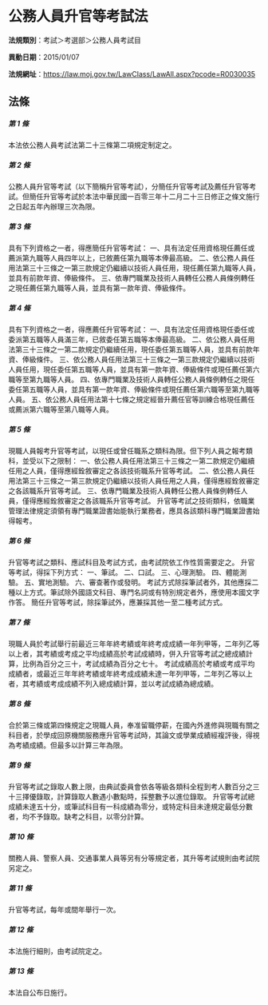 # 公務人員升官等考試法

**法規類別**：考試＞考選部＞公務人員考試目

**異動日期**：2015/01/07  

**法規網址**：https://law.moj.gov.tw/LawClass/LawAll.aspx?pcode=R0030035





## 法條
##### 第 1 條
本法依公務人員考試法第二十三條第二項規定制定之。

##### 第 2 條
公務人員升官等考試（以下簡稱升官等考試），分簡任升官等考試及薦任升官等考試。但簡任升官等考試於本法中華民國一百零三年十二月二十三日修正之條文施行之日起五年內辦理三次為限。

##### 第 3 條
具有下列資格之一者，得應簡任升官等考試：
一、具有法定任用資格現任薦任或薦派第九職等人員四年以上，已敘薦任第九職等本俸最高級。
二、依公務人員任用法第三十三條之一第三款規定仍繼續以技術人員任用，現任薦任第九職等人員，並具有前款年資、俸級條件。
三、依專門職業及技術人員轉任公務人員條例轉任之現任薦任第九職等人員，並具有第一款年資、俸級條件。

##### 第 4 條
具有下列資格之一者，得應薦任升官等考試：
一、具有法定任用資格現任委任或委派第五職等人員滿三年，已敘委任第五職等本俸最高級。
二、依公務人員任用法第三十三條之一第二款規定仍繼續任用，現任委任第五職等人員，並具有前款年資、俸級條件。
三、依公務人員任用法第三十三條之一第三款規定仍繼續以技術人員任用，現任委任第五職等人員，並具有第一款年資、俸級條件或現任薦任第六職等至第九職等人員。
四、依專門職業及技術人員轉任公務人員條例轉任之現任委任第五職等人員，並具有第一款年資、俸級條件或現任薦任第六職等至第九職等人員。
五、依公務人員任用法第十七條之規定經晉升薦任官等訓練合格現任薦任或薦派第六職等至第八職等人員。

##### 第 5 條
現職人員報考升官等考試，以現任或曾任職系之類科為限。但下列人員之報考類科，並受以下之限制：
一、依公務人員任用法第三十三條之一第二款規定仍繼續任用之人員，僅得應經銓敘審定之各該技術職系升官等考試。
二、依公務人員任用法第三十三條之一第三款規定仍繼續以技術人員任用之人員，僅得應經銓敘審定之各該職系升官等考試。
三、依專門職業及技術人員轉任公務人員條例轉任人員，僅得應經銓敘審定之各該職系升官等考試。
升官等考試之技術類科，依職業管理法律規定須領有專門職業證書始能執行業務者，應具各該類科專門職業證書始得報考。

##### 第 6 條
升官等考試之類科、應試科目及考試方式，由考試院依工作性質需要定之。
升官等考試，得採下列方式：
一、筆試。
二、口試。
三、心理測驗。
四、體能測驗。
五、實地測驗。
六、審查著作或發明。
考試方式除採筆試者外，其他應採二種以上方式。筆試除外國語文科目、專門名詞或有特別規定者外，應使用本國文字作答。
簡任升官等考試，除採筆試外，應兼採其他一至二種考試方式。

##### 第 7 條
現職人員於考試舉行前最近三年年終考績或年終考成成績一年列甲等，二年列乙等以上者，其考績或考成之平均成績高於考試成績時，併入升官等考試之總成績計算，比例為百分之三十，考試成績為百分之七十。
考試成績高於考績或考成平均成績者，或最近三年年終考績或年終考成成績未達一年列甲等，二年列乙等以上者，其考績或考成成績不列入總成績計算，並以考試成績為總成績。

##### 第 8 條
合於第三條或第四條規定之現職人員，奉准留職停薪，在國內外進修與現職有關之科目者，於學成回原機關服務應升官等考試時，其論文或學業成績經複評後，得視為考績成績。但最多以計算三年為限。

##### 第 9 條
升官等考試之錄取人數上限，由典試委員會依各等級各類科全程到考人數百分之三十三擇優錄取，計算錄取人數遇小數點時，採整數予以進位錄取。
升官等考試總成績未達五十分，或筆試科目有一科成績為零分，或特定科目未達規定最低分數者，均不予錄取。缺考之科目，以零分計算。

##### 第 10 條
關務人員、警察人員、交通事業人員等另有分等規定者，其升等考試規則由考試院另定之。

##### 第 11 條
升官等考試，每年或間年舉行一次。

##### 第 12 條
本法施行細則，由考試院定之。

##### 第 13 條
本法自公布日施行。


